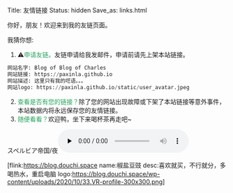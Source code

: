 Title: 友情链接
Status: hidden
Save_as: links.html


你好，朋友！欢迎来到我的友链页面。

我猜你想:

1. ⚠️<span style="color: #25a45a;">申请友链。</span>友链申请给我发邮件，申请前请先上架本站链接。
```python
网站名字: Blog of Blog of Charles
网站链接: https://paxinla.github.io
网站描述: 这里只有我的呓语。。。
网站logo: https://paxinla.github.io/static/user_avatar.jpeg
```
2. <span style="color: #25a45a;">查看是否有您的链接？</span>除了您的网站出现故障或下架了本站链接等意外事件，本站数据内将永远保存您的友情链接。
3. <span style="color: #25a45a;">随便看看？</span>欢迎鸭，坐下来喝杯茶再走吧~

<div class="container-audio"><span class="music">スペルビア帝国/夜</span><audio controls preload="none"><source src="http://music.163.com/song/media/outer/url?id=565975068"/>Your browser dose not Support the audio Tag</audio></div>

<div style="display: inline-block;">

[flink:https://blog.douchi.space name:椒盐豆豉 desc:喜欢就买，不行就分，多喝热水，重启电脑 logo:https://blog.douchi.space/wp-content/uploads/2020/10/33.VR-profile-300x300.png]

</div>

